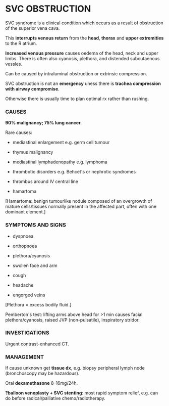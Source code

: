 # SVC OBSTRUCTION

SVC syndrome is a clinical condition which occurs as a result of obstruction of the superior vena cava. 

This **interrupts venous return** from the **head**, **thorax** and **upper extremities** to the R atrium.

**Increased venous pressure** causes oedema of the head, neck and upper limbs. There is often also cyanosis, plethora, and distended subcutaenous vessles. 

Can be caused by intraluminal obstruction or extrinsic compression.

SVC obstruction is not an **emergency** uness there is **trachea compression with airway compromise**.

Otherwise there is usually time to plan optimal rx rather than rushing.

### CAUSES

**90% malignancy; 75% lung cancer.**

Rare causes:

- mediastinal enlargement e.g. germ cell tumour

- thymus malignancy

- mediastinal lymphadenopathy e.g. lymphoma

- thrombotic disorders e.g. Behcet's or nephrotic syndromes

- thrombus around IV central line

- hamartoma

[Hamartoma: benign tumourlike nodule composed of an overgrowth of mature cells/tissues normally present in the affected part, often with one dominant element.]


### SYMPTOMS AND SIGNS

- dyspnoea

- orthopnoea

- plethora/cyanosis

- swollen face and arm

- cough

- headache

- engorged veins

[Plethora = excess bodily fluid.]

Pemberton's test: lifting arms above head for >1 min causes facial plethora/cyanosis, raised JVP (non-pulsatile), inspiratory stridor.


### INVESTIGATIONS

Urgent contrast-enhanced CT.

### MANAGEMENT

If cause unknown get **tissue dx**, e.g. biopsy peripheral lymph node (bronchoscopy may be hazardous).

Oral **dexamethasone** 8-16mg/24h.

**?balloon venoplasty + SVC stenting**: most rapid symptom relief, e.g. can do before radical/palliative chemo/radiotherapy.